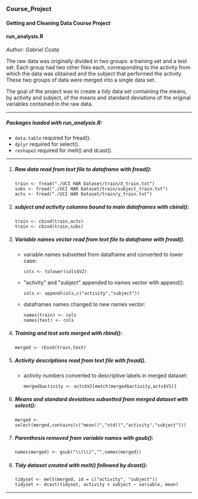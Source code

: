 ### Course_Project

#### Getting and Cleaning Data Course Project

#### run_analysis.R

*Author: Gabriel Costa*

The raw data was originally divided in two groups: a training set and a test set. Each group had two other files each, corresponding to the activity from which the data was obtained and the subject that performed the activity. These two groups of data were merged into a single data set.

The goal of the project was to create a tidy data set containing the means, by activity and subject, of the means and standard deviations of the original variables contained in the raw data.

-----

##### Packages loaded with **run_analysis.R**:
* `data.table` required for fread().
* `dplyr` required for select().
* `reshape2` required for melt() and dcast().

-----

1. ##### Raw data read from text file to dataframe with fread():

	```{r}
	train <- fread("./UCI HAR Dataset/train/X_train.txt")
	subs <- fread("./UCI HAR Dataset/train/subject_train.txt")
	acts <- fread("./UCI HAR Dataset/train/y_train.txt")
	```
	
2. ##### subject and activity columns bound to main dataframes with cbind(): 

	```{r}
	train <- cbind(train,acts)
	train <- cbind(train,subs)
	```
 
3. ##### Variable names vector read from text file to dataframe with fread().
	+ variable names subsetted from dataframe and converted to lower case:
	
	    ```{r}
    	cols <- tolower(cols$V2)
	    ```
	    
	+ "activity" and "subject" appended to names vector with append():
	
	    ```{r}
	    cols <- append(cols,c("activity","subject"))
	    ```
	    
	+ dataframes names changed to new names vector:
	
	    ```{r}
	    names(train) <- cols
	    names(test) <- cols
	    ```
	    
4. ##### Training and test sets merged with rbind():

    ```{r}
    merged <- rbind(train,test)
    ```
    
5. ##### Activity descriptions read from text file with fread().
    + activity numbers converted to descriptive labels in merged dataset:
    
        ```{r}
        merged$activity <- acts$V2[match(merged$activity,acts$V1)]
        ```
        
6. ##### Means and standard deviations subsetted from merged dataset with select():

    ```{r}
    merged <- select(merged,contains(c("mean()","std()","activity","subject")))
    ```
    
7. ##### Parenthesis removed from variable names with gsub():
  
    ```{r}
    names(merged) <- gsub("\\(\\)","",names(merged))
    ```
    
8. ##### Tidy dataset created with melt() followed by dcast():

    ```{r}
    tidyset <- melt(merged, id = c("activity", "subject"))
    tidyset <- dcast(tidyset, activity + subject ~ variable, mean)
    ```
    
-----


